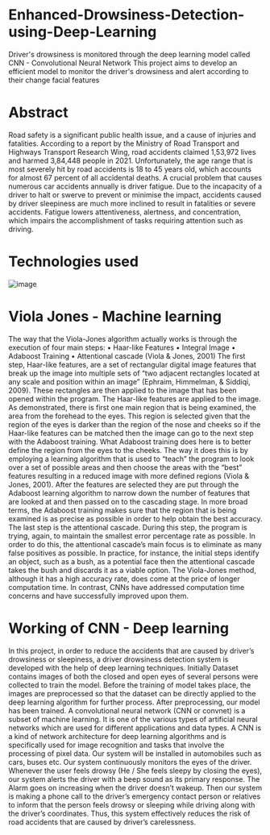 # Enhanced-Drowsiness-Detection-using-Deep-Learning
Driver's drowsiness is monitored through the deep learning model called CNN - Convolutional Neural Network
This project aims to develop an efficient model to monitor the driver's drowsiness and alert according to their change facial features

# Abstract
  Road safety is a significant public health issue, and a cause of injuries and fatalities. According to a report by the 
Ministry of Road Transport and Highways Transport Research Wing, road accidents claimed 1,53,972 lives and harmed 3,84,448 people 
in 2021. Unfortunately, the age range that is most severely hit by road accidents is 18 to 45 years old, which accounts for almost
67 percent of all accidental deaths.
	A crucial problem that causes numerous car accidents annually is driver fatigue. Due to the incapacity of a driver to halt or swerve to
prevent or minimise the impact, accidents caused by driver sleepiness are much more inclined to result in fatalities or severe accidents. Fatigue 
lowers attentiveness, alertness, and concentration, which impairs the accomplishment of tasks requiring attention such as driving.

# Technologies used
![image](https://github.com/jerutae/Enhanced-Drowsiness-Detection-using-Deep-Learning/assets/91835091/17a83d38-393a-4067-bbe2-d1e85a59ac5f)

# Viola Jones - Machine learning
The way that the Viola-Jones algorithm actually works is through the execution of four main steps: 
•	Haar-like Features
•	Integral Image
•	Adaboost Training
•	Attentional cascade (Viola & Jones, 2001)
	The first step, Haar-like features, are a set of rectangular digital image features that break up the image into multiple sets of “two adjacent rectangles located at any scale and position within an image” (Ephraim, Himmelman, & Siddiqi, 2009). These rectangles are then applied to the image that has been opened within the program. 
	The Haar-like features are applied to the image. As demonstrated, there is first one main region that is being examined, the area from the forehead to the eyes. This region is selected given that the region of the eyes is darker than the region of the nose and cheeks so if the Haar-like features can be matched then the image can go to the next step with the Adaboost training. What Adaboost training does here is to better define the region from the eyes to the cheeks. The way it does this is by employing a learning algorithm that is used to “teach” the program to look over a set of possible areas and then choose the areas with the “best” features resulting in a reduced image with more defined regions (Viola & Jones, 2001). 
	After the features are selected they are put through the Adaboost learning algorithm to narrow down the number of features that are looked at and then passed on to the cascading stage. In more broad terms, the Adaboost training makes sure that the region that is being examined is as precise as possible in order to help obtain the best accuracy. The last step is the attentional cascade. During this step, the program is trying, again, to maintain the smallest error percentage rate as possible. In order to do this, the attentional cascade’s main focus is to eliminate as many false positives as possible. In practice, for instance, the initial steps identify an object, such as a bush, as a potential face then the attentional cascade takes the bush and discards it as a viable option. 
	The Viola-Jones method, although it has a high accuracy rate, does come at the price of longer computation time. In contrast, CNNs have addressed computation time concerns and have successfully improved upon them.
 
# Working of CNN - Deep learning
In this project, in order to reduce the accidents that are caused by driver’s drowsiness or sleepiness, a driver drowsiness detection system is developed with the help of deep learning techniques. Initially Dataset contains images of both the closed and open eyes of several persons were collected to train the model. Before the training of model takes place, the images are preprocessed so that the dataset can be directly applied to the deep learning algorithm for further process. After preprocessing, our model has been trained. A convolutional neural network (CNN or convnet) is a subset of machine learning. It is one of the various types of artificial neural networks which are used for different applications and data types. A CNN is a kind of network architecture for deep learning algorithms and is specifically used for image recognition and tasks that involve the processing of pixel data. Our system will be installed in automobiles such as cars, buses etc. Our system continuously monitors the eyes of the driver. Whenever the user feels drowsy (He / She feels sleepy by closing the eyes), our system alerts the driver with a beep sound as its primary response. The Alarm goes on increasing when the driver doesn’t wakeup. Then our system is making a phone call to the driver’s emergency contact person or relatives to inform that the person feels drowsy or sleeping while driving along with the driver’s coordinates. Thus, this system effectively reduces the risk of road accidents that are caused by driver’s carelessness.
